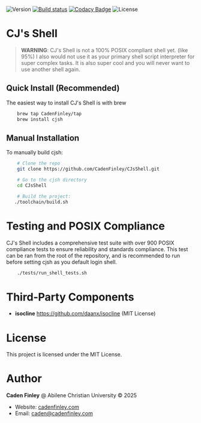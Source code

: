 ![Version](https://img.shields.io/github/v/release/CadenFinley/CJsShell?label=version&color=blue)
[![Build status](https://ci.appveyor.com/api/projects/status/5m6bgk8lxf3ge256/branch/master?svg=true)](https://ci.appveyor.com/project/CadenFinley/cjsshell/branch/master)
[![Codacy Badge](https://app.codacy.com/project/badge/Grade/4e33a26accb6450da43c91c7b8e872e7)](https://app.codacy.com/gh/CadenFinley/CJsShell/dashboard?utm_source=gh&utm_medium=referral&utm_content=&utm_campaign=Badge_grade)
![License](https://img.shields.io/badge/License-MIT-green)

# CJ's Shell

> **WARNING**: CJ's Shell is not a 100% POSIX compliant shell yet. (like 95%) I also would not use it as your primary shell script interpreter for super complex tasks. It is also super cool and you will never want to use another shell again.

## Quick Install (Recommended)

The easiest way to install CJ's Shell is with brew

```bash
    brew tap CadenFinley/tap
    brew install cjsh
```

## Manual Installation

To manually build cjsh:

```bash
    # Clone the repo
    git clone https://github.com/CadenFinley/CJsShell.git

    # Go to the cjsh directory
    cd CJsShell 

    # Build the project:
   ./toolchain/build.sh
```
   
# Testing and POSIX Compliance

CJ's Shell includes a comprehensive test suite with over 900 POSIX compliance tests to ensure reliability and standards compliance.
This test can be ran from the root of the repository, and is recommended to run before setting cjsh as you default login shell.

```bash
    ./tests/run_shell_tests.sh
```

# Third‑Party Components

- **isocline**
  https://github.com/daanx/isocline (MIT License)

# License

This project is licensed under the MIT License.

# Author

**Caden Finley** @ Abilene Christian University
© 2025

- Website: [cadenfinley.com](https://cadenfinley.com)
- Email: [caden@cadenfinley.com](mailto:caden@cadenfinley.com)
